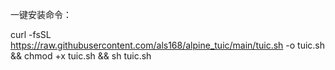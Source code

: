 一键安装命令：

curl -fsSL https://raw.githubusercontent.com/als168/alpine_tuic/main/tuic.sh -o tuic.sh && chmod +x tuic.sh && sh tuic.sh
